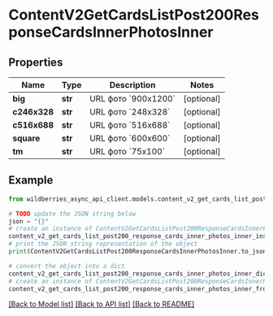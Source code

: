 # ContentV2GetCardsListPost200ResponseCardsInnerPhotosInner


## Properties

Name | Type | Description | Notes
------------ | ------------- | ------------- | -------------
**big** | **str** | URL фото &#x60;900х1200&#x60; | [optional] 
**c246x328** | **str** | URL фото &#x60;248х328&#x60; | [optional] 
**c516x688** | **str** | URL фото &#x60;516х688&#x60; | [optional] 
**square** | **str** | URL фото &#x60;600х600&#x60; | [optional] 
**tm** | **str** | URL фото &#x60;75х100&#x60; | [optional] 

## Example

```python
from wildberries_async_api_client.models.content_v2_get_cards_list_post200_response_cards_inner_photos_inner import ContentV2GetCardsListPost200ResponseCardsInnerPhotosInner

# TODO update the JSON string below
json = "{}"
# create an instance of ContentV2GetCardsListPost200ResponseCardsInnerPhotosInner from a JSON string
content_v2_get_cards_list_post200_response_cards_inner_photos_inner_instance = ContentV2GetCardsListPost200ResponseCardsInnerPhotosInner.from_json(json)
# print the JSON string representation of the object
print(ContentV2GetCardsListPost200ResponseCardsInnerPhotosInner.to_json())

# convert the object into a dict
content_v2_get_cards_list_post200_response_cards_inner_photos_inner_dict = content_v2_get_cards_list_post200_response_cards_inner_photos_inner_instance.to_dict()
# create an instance of ContentV2GetCardsListPost200ResponseCardsInnerPhotosInner from a dict
content_v2_get_cards_list_post200_response_cards_inner_photos_inner_from_dict = ContentV2GetCardsListPost200ResponseCardsInnerPhotosInner.from_dict(content_v2_get_cards_list_post200_response_cards_inner_photos_inner_dict)
```
[[Back to Model list]](../README.md#documentation-for-models) [[Back to API list]](../README.md#documentation-for-api-endpoints) [[Back to README]](../README.md)



